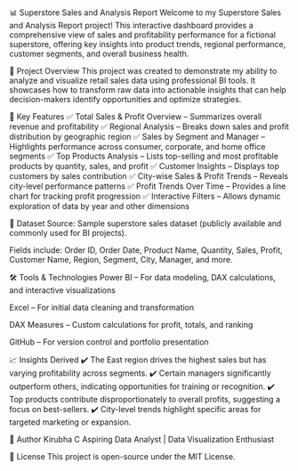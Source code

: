 📊 Superstore Sales and Analysis Report
Welcome to my Superstore Sales and Analysis Report project! This interactive dashboard provides a comprehensive view of sales and profitability performance for a fictional superstore, offering key insights into product trends, regional performance, customer segments, and overall business health.

📌 Project Overview
This project was created to demonstrate my ability to analyze and visualize retail sales data using professional BI tools. It showcases how to transform raw data into actionable insights that can help decision-makers identify opportunities and optimize strategies.

🎯 Key Features
✅ Total Sales & Profit Overview – Summarizes overall revenue and profitability
✅ Regional Analysis – Breaks down sales and profit distribution by geographic region
✅ Sales by Segment and Manager – Highlights performance across consumer, corporate, and home office segments
✅ Top Products Analysis – Lists top-selling and most profitable products by quantity, sales, and profit
✅ Customer Insights – Displays top customers by sales contribution
✅ City-wise Sales & Profit Trends – Reveals city-level performance patterns
✅ Profit Trends Over Time – Provides a line chart for tracking profit progression
✅ Interactive Filters – Allows dynamic exploration of data by year and other dimensions

📂 Dataset
Source: Sample superstore sales dataset (publicly available and commonly used for BI projects).

Fields include: Order ID, Order Date, Product Name, Quantity, Sales, Profit, Customer Name, Region, Segment, City, Manager, and more.

🛠️ Tools & Technologies
Power BI – For data modeling, DAX calculations, and interactive visualizations

Excel – For initial data cleaning and transformation

DAX Measures – Custom calculations for profit, totals, and ranking

GitHub – For version control and portfolio presentation

📈 Insights Derived
✔️ The East region drives the highest sales but has varying profitability across segments.
✔️ Certain managers significantly outperform others, indicating opportunities for training or recognition.
✔️ Top products contribute disproportionately to overall profits, suggesting a focus on best-sellers.
✔️ City-level trends highlight specific areas for targeted marketing or expansion.

👤 Author
Kirubha C
Aspiring Data Analyst | Data Visualization Enthusiast

📄 License
This project is open-source under the MIT License.


